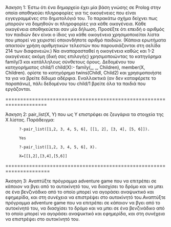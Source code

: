 Άσκηση 1: Έστω ότι ένα δημαρχείο έχει μία βάση γνώσης σε Prolog στην οποία αποθηκεύει πληροφορίες για τις οικογένειες που είναι εγγεγραμμένες στο δημοτολόγιό του. Το παρακάτω σχήμα δείχνει πως μπορούν να δομηθούν οι πληροφορίες για κάθε οικογένεια. Κάθε οικογένεια αποθηκεύεται σαν μία δήλωση. Προσέξτε ότι επειδή ο αριθμός τον παιδιών δεν είναι ο ίδιος για κάθε οικογένεια χρησιμοποιείται λίστα που μπορεί να χειριστεί οποιονδήποτε αριθμό παιδιών.  (Κάποια ερωτήματα απαιτούν χρήση αριθμητικών τελεστών που παρουσιάζονται στη σελίδα 214 των διαφανειών.)
Να αναπαρασταθεί η οικογένεια καθώς και 1-2 οικογένειες ακόμη (δική σας επιλογής) χρησιμοποιώντας το κατηγόρημα family/3 και κατάλληλους σύνθετους όρους. 
Δεδομένου του κατηγορήματος child/1 child(X):- family(_, _, Children), member(X, Children). ορίστε το κατηγόρημα twins(Childl, Child2) και χρησιμοποιήστε τα για να βρείτε δίδυμα αδέρφια. Εναλλακτικά (αν δεν καταφέρετε το παραπάνω), πάλι δεδομένου του child/1 βρείτε όλα τα παιδιά που εργάζονται.

====================================================================

Άσκηση 2: pair_list(X, Y) που ως Υ επιστρέφει σε ζευγάρια τα στοιχεία της Χ λίστας. Παράδειγμα:

          ?-pair_list([1,2, 3, 4, 5, 6], [[1, 2], [3, 4], [5, 6]]).

          Yes

          ?-pair_list([1,2, 3, 4, 5, 6], X).

          X=[[1,2],[3,4],[5,6]]
=====================================================================

Άκσηση 3: Αναπτύξτε πρόγραμμα adventure game που να επιτρέπει σε κάποιον να βγει  από το αυτοκίνητό του, να διασχίσει το δρόμο και να μπει σε ένα βενζινάδικο από το οποίο μπορεί να αγοράσει αναψυκτικό και εφημερίδα, και στη συνέχεια να επιστρέψει στο αυτοκίνητό του.Αναπτύξτε πρόγραμμα adventure game που να επιτρέπει σε κάποιον να βγει  από το αυτοκίνητό του, να διασχίσει το δρόμο και να μπει σε ένα βενζινάδικο από το οποίο μπορεί να αγοράσει αναψυκτικό και εφημερίδα, και στη συνέχεια να επιστρέψει στο αυτοκίνητό του.
